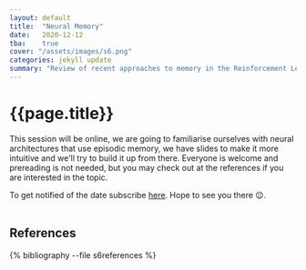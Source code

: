 ```yaml
---
layout: default
title:  "Neural Memory"
date:   2020-12-12
tba:	true
cover: "/assets/images/s6.png"
categories: jekyll update
summary: "Review of recent approaches to memory in the Reinforcement Learning setting."
---
```


<div class="container mb-0.5 block shadowed">
  <h1 class="mt-1.5">{{page.title}}</h1>

<!-- Our session is usually around 18:00 in B1.19{A|B|C} -->

This session will be online, we are going to familiarise ourselves with neural architectures that use episodic memory, we have slides to make it more intuitive and we'll try to build it up from there. Everyone is welcome and prereading is not needed, but you may check out at the references if you are interested in the topic.

To get notified of the date subscribe <a href="https://forms.gle/XGdk9P1dDhmLFJsX9">here</a>. Hope to see you there 😉.
<br>
<br>

<h2>References</h2>
{% bibliography --file s6references %}

</div>
